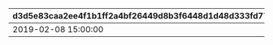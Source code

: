 |d3d5e83caa2ee4f1b1ff2a4bf26449d8b3f6448d1d48d333fd7763bd3cbf7a71|9b020e00723986942399a33abcb7ec9615a36af41f1f2396c8b4284c57fe8114|5394cbea8ac71f1d8e4d933b3d46fa944271f57744952c9253cd06602ba5da10|0bbfc700aa5d5470cf4b451cdda8184f0293ebd8b14f12a908677d43d4fa404a|8356449e97a140018a823080022b29aa5f023799389bc8eeb49e5eb317a502b6|8745e52d71f14733846ce155acdb894a4470f561c49db988054b325ff9dd9dd5|99a9bf22b43d9a01c6ea5f8e98e0b1e8db7db076575382f2db79f32f13bc50f2|
| --- | --- | --- | --- | --- | --- | --- |
|2019-02-08 15:00:00|2019-02-12 14:59:59|2019-02-28 11:59:59|1|2019-02-15 23:00:00|500|501|